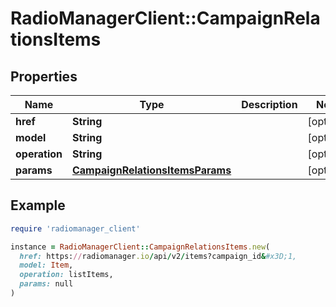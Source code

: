 # RadioManagerClient::CampaignRelationsItems

## Properties

| Name | Type | Description | Notes |
| ---- | ---- | ----------- | ----- |
| **href** | **String** |  | [optional] |
| **model** | **String** |  | [optional] |
| **operation** | **String** |  | [optional] |
| **params** | [**CampaignRelationsItemsParams**](CampaignRelationsItemsParams.md) |  | [optional] |

## Example

```ruby
require 'radiomanager_client'

instance = RadioManagerClient::CampaignRelationsItems.new(
  href: https://radiomanager.io/api/v2/items?campaign_id&#x3D;1,
  model: Item,
  operation: listItems,
  params: null
)
```

